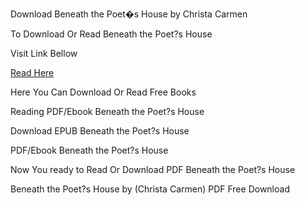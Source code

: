 Download Beneath the Poet�s House by Christa Carmen

To Download Or Read Beneath the Poet?s House

Visit Link Bellow

[Read Here](https://mobionlines.web.app/roomy/199313580-beneath-the-poet-s-house)

Here You Can Download Or Read Free Books

Reading PDF/Ebook Beneath the Poet?s House

Download EPUB Beneath the Poet?s House

PDF/Ebook Beneath the Poet?s House

Now You ready to Read Or Download PDF Beneath the Poet?s House

Beneath the Poet?s House by (Christa Carmen) PDF Free Download
